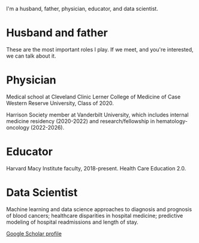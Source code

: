 I'm a husband, father, physician, educator, and data scientist.

# Husband and father
These are the most important roles I play.
If we meet, and you're interested, we can talk about it.

# Physician
Medical school at Cleveland Clinic Lerner College of Medicine
of Case Western Reserve University,
Class of 2020.

Harrison Society member at Vanderbilt University,
which includes internal medicine residency (2020-2022)
and research/fellowship in hematology-oncology (2022-2026).

# Educator
Harvard Macy Institute faculty, 2018-present.
Health Care Education 2.0.

# Data Scientist
Machine learning and data science approaches to
diagnosis and prognosis of blood cancers;
healthcare disparities in hospital medicine;
predictive modeling of hospital readmissions and length of stay.

[Google Scholar profile](https://scholar.google.com/citations?user=Ng5AgXAAAAAJ)
